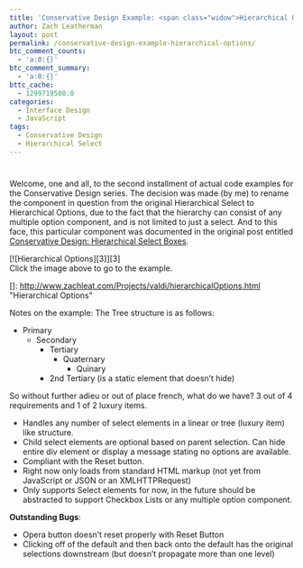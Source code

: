 ```yaml
---
title: 'Conservative Design Example: <span class="widow">Hierarchical Options</span>'
author: Zach Leatherman
layout: post
permalink: /conservative-design-example-hierarchical-options/
btc_comment_counts:
  - 'a:0:{}'
btc_comment_summary:
  - 'a:0:{}'
bttc_cache:
  - 1299719508:0
categories:
  - Interface Design
  - JavaScript
tags:
  - Conservative Design
  - Hierarchical Select
---
```

# 

Welcome, one and all, to the second installment of actual code examples for the Conservative Design series. The decision was made (by me) to rename the component in question from the original Hierarchical Select to Hierarchical Options, due to the fact that the hierarchy can consist of any multiple option component, and is not limited to just a select. And to this face, this particular component was documented in the original post entitled [Conservative Design: Hierarchical Select Boxes][1].

 [1]: http://www.zachleat.com/web/2007/02/22/conservative-design-hierarchical-select-boxes/

[![Hierarchical Options][3]][3]  
Click the image above to go to the example.

 []: http://www.zachleat.com/Projects/valdi/hierarchicalOptions.html "Hierarchical Options"

Notes on the example: The Tree structure is as follows:

*   Primary 
    *   Secondary 
        *   Tertiary 
            *   Quaternary 
                *   Quinary
        *   2nd Tertiary (is a static element that doesn’t hide)

So without further adieu or out of place french, what do we have? 3 out of 4 requirements and 1 of 2 luxury items.

*   Handles any number of select elements in a linear or tree (luxury item) like structure.
*   Child select elements are optional based on parent selection. Can hide entire div element or display a message stating no options are available.
*   Compliant with the Reset button.
*   Right now only loads from standard HTML markup (not yet from JavaScript or JSON or an XMLHTTPRequest)
*   Only supports Select elements for now, in the future should be abstracted to support Checkbox Lists or any multiple option component.

**Outstanding Bugs**:

*   Opera button doesn’t reset properly with Reset Button
*   Clicking off of the default and then back onto the default has the original selections downstream (but doesn’t propagate more than one level)